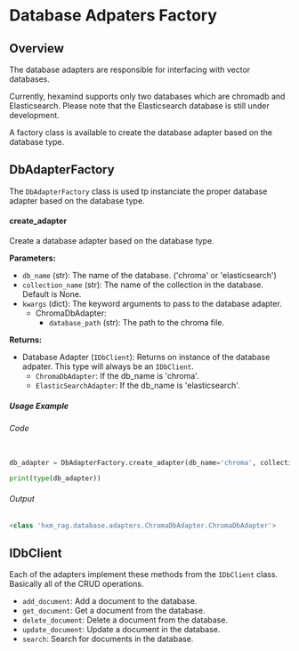 # Database Adpaters Factory

## Overview

The database adapters are responsible for interfacing with vector databases. 

Currently, hexamind supports only two databases which are chromadb and Elasticsearch. Please note that the Elasticsearch database is still under development.

A factory class is  available to create the database adapter based on the database type.

## DbAdapterFactory

The `DbAdapterFactory` class is used tp instanciate the proper database adapter based on the database type.

#### create_adapter

Create a database adapter based on the database type.

**Parameters:**

- `db_name` (str): The name of the database. ('chroma' or 'elasticsearch')
- `collection_name` (str): The name of the collection in the database. Default is None.
- `kwargs` (dict): The keyword arguments to pass to the database adapter.
    - ChromaDbAdapter:
        - `database_path` (str): The path to the chroma file.

**Returns:**

- Database Adapter (`IDbClient`): Returns on instance of the database adpater. This type will always be an `IDbClient`.  
    - `ChromaDbAdapter`: If the db_name is 'chroma'.
    - `ElasticSearchAdapter`: If the db_name is 'elasticsearch'.

##### Usage Example

###### Code
```py

db_adapter = DbAdapterFactory.create_adapter(db_name='chroma', collection_name='chunks', database_path='path/to/chroma.db')

print(type(db_adapter))
```

###### Output
```py 
<class 'hxm_rag.database.adapters.ChromaDbAdapter.ChromaDbAdapter'>
```


## IDbClient

Each of the adapters implement these methods from the `IDbClient` class. Basically all of the CRUD operations.

-   `add_document`: Add a document to the database.
-   `get_document`: Get a document from the database.
-   `delete_document`: Delete a document from the database.
-   `update_document`: Update a document in the database.
-   `search`: Search for documents in the database.